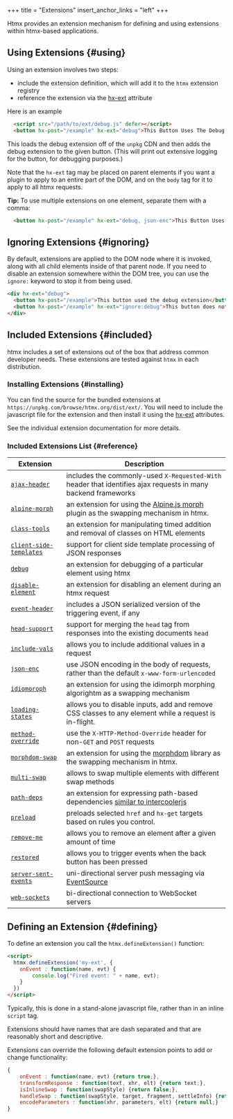 +++
title = "Extensions"
insert_anchor_links = "left"
+++

Htmx provides an extension mechanism for defining and using extensions within htmx-based applications.

## Using Extensions {#using}

Using an extension involves two steps:

 * include the extension definition, which will add it to the `htmx` extension registry
 * reference the extension via  the [hx-ext](/attributes/hx-ext) attribute

Here is an example

```html
  <script src="/path/to/ext/debug.js" defer></script>
  <button hx-post="/example" hx-ext="debug">This Button Uses The Debug Extension</button>
```

This loads the debug extension off of the `unpkg` CDN and then adds the debug extension to the given button.  (This
will print out extensive logging for the button, for debugging purposes.)

Note that the `hx-ext` tag may be placed on parent elements if you want a plugin to apply to an entire part of the DOM,
and on the `body` tag for it to apply to all htmx requests.

**Tip:** To use multiple extensions on one element, separate them with a comma:

```html
  <button hx-post="/example" hx-ext="debug, json-enc">This Button Uses Two Extensions</button>
```

## Ignoring Extensions {#ignoring}

By default, extensions are applied to the DOM node where it is invoked, along with all child elements inside of that parent node.
If you need to disable an extension somewhere within the DOM tree, you can use the `ignore:` keyword to stop it from being used.

```html
<div hx-ext="debug">
  <button hx-post="/example">This button used the debug extension</button>
  <button hx-post="/example" hx-ext="ignore:debug">This button does not</button>
</div>
```

## Included Extensions {#included}

htmx includes a set of extensions out of the box that address common developer needs.  These extensions are tested
against `htmx` in each distribution.

### Installing Extensions {#installing}

You can find the source for the bundled extensions at `https://unpkg.com/browse/htmx.org/dist/ext/`.  You will need
to include the javascript file for the extension and then install it using the [hx-ext](/attributes/hx-ext) attributes.

See the individual extension documentation for more details.

### Included Extensions List {#reference}

<div class="info-table">

| Extension                                                    | Description
|--------------------------------------------------------------|-------------
| [`ajax-header`](/extensions/ajax-header)                     | includes the commonly-used `X-Requested-With` header that identifies ajax requests in many backend frameworks
| [`alpine-morph`](/extensions/alpine-morph)                   | an extension for using the [Alpine.js morph](https://alpinejs.dev/plugins/morph) plugin as the swapping mechanism in htmx.
| [`class-tools`](/extensions/class-tools)                     | an extension for manipulating timed addition and removal of classes on HTML elements
| [`client-side-templates`](/extensions/client-side-templates) | support for client side template processing of JSON responses
| [`debug`](/extensions/debug)                                 | an extension for debugging of a particular element using htmx
| [`disable-element`](/extensions/disable-element)             | an extension for disabling an element during an htmx request
| [`event-header`](/extensions/event-header)                   | includes a JSON serialized version of the triggering event, if any
| [`head-support`](/extensions/head-support)                   | support for merging the `head` tag from responses into the existing documents `head`
| [`include-vals`](/extensions/include-vals)                   | allows you to include additional values in a request
| [`json-enc`](/extensions/json-enc)                           | use JSON encoding in the body of requests, rather than the default `x-www-form-urlencoded`
| [`idiomoroph`](https://github.com/bigskysoftware/idiomorph)  | an extension for using the idimorph morphing algorightm as a swapping mechanism
| [`loading-states`](/extensions/loading-states)               | allows you to disable inputs, add and remove CSS classes to any element while a request is in-flight.
| [`method-override`](/extensions/method-override)             | use the `X-HTTP-Method-Override` header for non-`GET` and `POST` requests
| [`morphdom-swap`](/extensions/morphdom-swap)                 | an extension for using the [morphdom](https://github.com/patrick-steele-idem/morphdom) library as the swapping mechanism in htmx.
| [`multi-swap`](/extensions/multi-swap)                       | allows to swap multiple elements with different swap methods
| [`path-deps`](/extensions/path-deps)                         | an extension for expressing path-based dependencies [similar to intercoolerjs](http://intercoolerjs.org/docs.html#dependencies)
| [`preload`](/extensions/preload)                             | preloads selected `href` and `hx-get` targets based on rules you control.
| [`remove-me`](/extensions/remove-me)                         | allows you to remove an element after a given amount of time
| [`restored`](/extensions/restored)                           | allows you to trigger events when the back button has been pressed
| [`server-sent-events`](/extensions/server-sent-events)       | uni-directional server push messaging via [EventSource](https://developer.mozilla.org/en-US/docs/Web/API/EventSource)
| [`web-sockets`](/extensions/web-sockets)                     | bi-directional connection to WebSocket servers

</div>

## Defining an Extension {#defining}

To define an extension you call the `htmx.defineExtension()` function:

```html
<script>
  htmx.defineExtension('my-ext', {
    onEvent : function(name, evt) {
        console.log("Fired event: " + name, evt);
    }
  })
</script>
```

Typically, this is done in a stand-alone javascript file, rather than in an inline `script` tag.

Extensions should have names that are dash separated and that are reasonably short and descriptive.

Extensions can override the following default extension points to add or change functionality:

```javascript
{
    onEvent : function(name, evt) {return true;},
    transformResponse : function(text, xhr, elt) {return text;},
    isInlineSwap : function(swapStyle) {return false;},
    handleSwap : function(swapStyle, target, fragment, settleInfo) {return false;},
    encodeParameters : function(xhr, parameters, elt) {return null;}
}
```
